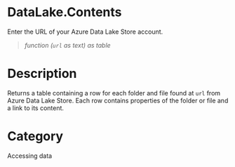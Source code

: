 ﻿# DataLake.Contents
Enter the URL of your Azure Data Lake Store account.
> _function (<code>url</code> as text) as table_
# Description 
Returns a table containing a row for each folder and file found at <code>url</code> from Azure Data Lake Store. Each row contains properties of the folder or file and a link to its content.
# Category 
Accessing data
